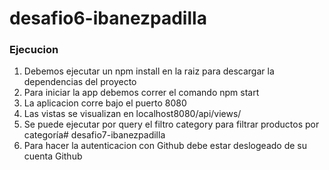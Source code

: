 # desafio6-ibanezpadilla

### Ejecucion


1. Debemos ejecutar un npm install en la raiz para descargar la dependencias del proyecto
2. Para iniciar la app debemos correr el comando npm start
3. La aplicacion corre bajo el puerto 8080
4. Las vistas se visualizan en localhost8080/api/views/
5. Se puede ejecutar por query el filtro category para filtrar productos por categoría# desafio7-ibanezpadilla
6. Para hacer la autenticacion con Github debe estar deslogeado de su cuenta Github
